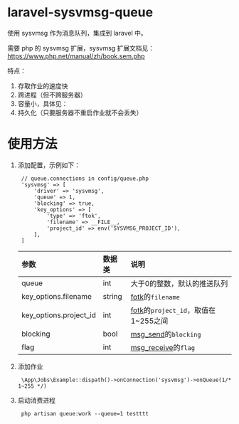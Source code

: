 # laravel-sysvmsg-queue
使用 sysvmsg 作为消息队列，集成到 laravel 中。

需要 php 的 sysvmsg 扩展，sysvmsg 扩展文档见：https://www.php.net/manual/zh/book.sem.php

特点：

1. 存取作业的速度快
2. 跨进程（但不跨服务器）
3. 容量小，具体见：
4. 持久化（只要服务器不重启作业就不会丢失）

# 使用方法
1. 添加配置，示例如下：

        // queue.connections in config/queue.php
        'sysvmsg' => [
            'driver' => 'sysvmsg',
            'queue' => 1,
            'blocking' => true,
            'key_options' => [
                'type' => 'ftok',
                'filename' => __FILE__,
                'project_id' => env('SYSVMSG_PROJECT_ID'),
            ],
        ]
        
    | 参数 | 数据类 | 说明 |
    |:---|:---|:---|
    |queue|int|大于0的整数，默认的推送队列|
    |key_options.filename|string| [fotk](https://www.php.net/manual/zh/function.ftok.php)的`filename`|
    |key_options.project_id|int| [fotk](https://www.php.net/manual/zh/function.ftok.php)的`project_id`，取值在 1~255之间|
    |blocking|bool|[msg_send](https://www.php.net/manual/zh/function.msg-send.php)的`blocking`|
    |flag|int|[msg_receive](https://www.php.net/manual/zh/function.msg-receive.php)的`flag`|
        
2. 添加作业

        \App\Jobs\Example::dispath()->onConnection('sysvmsg')->onQueue(1/* 1~255 */)
        
3. 启动消费进程

        php artisan queue:work --queue=1 testttt